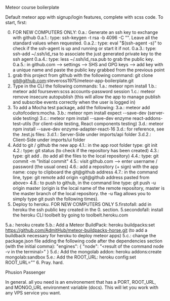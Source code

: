 Meteor course boilerplate

Default meteor app with signup/login features, complete with scss code.
To start, first:

0. FOR NEW COMPUTERS ONLY:
  0.a.: Generate an ssh key to exchange with github
    0.a.1.: type: ssh-keygen -t rsa -b 4096 -C "<the email to associate with this key>". Leave all the standard values when requested.
    0.a.2.: type: eval "$(ssh-agent -s)" to check if the ssh-agent is up and running or start it if not.
    0.a.3.: type: ssh-add ~/.ssh/id_rsa to associate the just generated private key to the ssh agent
    0.a.4.: type: less ~/.ssh/id_rsa.pub to grab the public key.
    0.a.5.: in github.com --> settings --> SHS and GPG keys --> add key with a unique name and paste the public key grabbed from the previous point
1. grab this project from github with the following command: git clone git@github.com:steveross1975/meteor-app-boilerplate.git
2. Type in the CLI the following commands:
  1.a.: meteor npm install
  1.b.: meteor add fourseven:scss accounts-password session
  1.c.: meteor remove insecure autopublish (this will allow the app to manage publish and subscribe events correctly when the user is logged in)
3. To add a Mocha test package, add the following:
  3.a.: meteor add cultofcoders:mocha.
  3.b.: meteor npm install expect --save-dev (server-side testing)
  3.c.: meteor npm install --save-dev enzyme react-addons-test-utils (for client-side testing, React components testing)
  3.d.: meteor npm install --save-dev enzyme-adapter-react-16
  3.d.: for reference, see the .test.js files:
    3.d.1.: Server-Side under imports/api folder
    3.d.2.: Client-Side under imports/ui folder
4. Add to git / github the new app
  4.1.: in the app root folder type: git init
  4.2.: type: git status (to check if the repository has been created)
  4.3.: type: git add . (to add all the files to the local repository)
  4.4.: type: git commit -m "Initial commit"
  4.5.: visit github.com --> enter username / password (the usual ones)
  4.6.: add a repository (+ sign) with the app name: copy to clipboard the git@github address
  4.7.: in the command line, type: git remote add origin <git@github address pasted from above>
  4.8.: to push to github, in the command line type: git push -u origin master (origin is the local name of the remote repository, master is the master branch of the local repository. the -u flag allows you to simply type git push the following times).
5. Deploy to heroku.
  FOR NEW COMPUTERS ONLY
  5.firstofall: add in heroku the ssh public key created in the 0. section.
  5.secondofall: install the heroku CLI toolbelt by going to toolbelt.heroku.com

  5.a.: heroku create <app-name>
  5.b.: Add a Meteor BuildPack: heroku buildpacks:set https://github.com/AdmitHub/meteor-buildpacks-horse.git (to add a buildback necessary for heroku to deploy meteor apps)
  5.c.: change the package.json file adding the following code after the dependencies section (with the initial comma):
  "engines": {
    "node": "<result of the command node -v in the terminal>"
  }
  5.d.: Add the mongolab addon: heroku addons:create mongolab:sandbox
  5.e.: Add the ROOT_URL: heroku config:set ROOT_URL="<URL of the heroku app>"
6. Pray. hard.

Phusion Passenger

In general. all you need is an environement that has a PORT, ROOT_URL, and MONGO_URL environment variable (docs). This will let you work with any VPS service you want.
